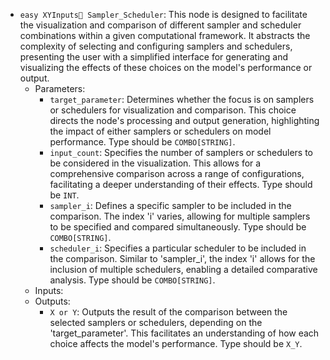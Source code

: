 - `easy XYInputs Sampler_Scheduler`: This node is designed to facilitate the visualization and comparison of different sampler and scheduler combinations within a given computational framework. It abstracts the complexity of selecting and configuring samplers and schedulers, presenting the user with a simplified interface for generating and visualizing the effects of these choices on the model's performance or output.
    - Parameters:
        - `target_parameter`: Determines whether the focus is on samplers or schedulers for visualization and comparison. This choice directs the node's processing and output generation, highlighting the impact of either samplers or schedulers on model performance. Type should be `COMBO[STRING]`.
        - `input_count`: Specifies the number of samplers or schedulers to be considered in the visualization. This allows for a comprehensive comparison across a range of configurations, facilitating a deeper understanding of their effects. Type should be `INT`.
        - `sampler_i`: Defines a specific sampler to be included in the comparison. The index 'i' varies, allowing for multiple samplers to be specified and compared simultaneously. Type should be `COMBO[STRING]`.
        - `scheduler_i`: Specifies a particular scheduler to be included in the comparison. Similar to 'sampler_i', the index 'i' allows for the inclusion of multiple schedulers, enabling a detailed comparative analysis. Type should be `COMBO[STRING]`.
    - Inputs:
    - Outputs:
        - `X or Y`: Outputs the result of the comparison between the selected samplers or schedulers, depending on the 'target_parameter'. This facilitates an understanding of how each choice affects the model's performance. Type should be `X_Y`.
